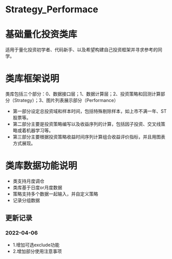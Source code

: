 # Strategy_Performace
# 基础量化投资类库

适用于量化投资初学者、代码新手、以及希望构建自己投资框架并寻求参考的同学。

# 类库框架说明
类库包括三个部分：0、数据接口层；1、数据计算层；2、投资策略和回测计算部分（Strategy）；3、图片列表展示部分（Performance）

- 第一部分设定总投资域和样本时间，包括特殊剔除样本，如上市不满一年、ST股票等。
- 第二部分主要是投资策略编写以及收益序列的计算，包括因子投资、交叉线策略或着机器学习等。
- 第三部分主要根据投资策略收益时间序列计算组合收益评价指标，并且用图表方式展现。

# 类库数据功能说明
- 类支持月度调仓
- 类库基于日度or月度数据
- 策略支持多个数据一起输入，并自定义策略
- 记录分组数据

## 更新记录
### 2022-04-06 
- 1.增加可选exclude功能
- 2.增加部分使用注意事项
